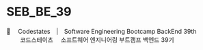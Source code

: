 # SEB_BE_39
🌿 　Codestates　|　Software Engineering Bootcamp BackEnd 39th <br/>
　 　코드스테이츠 　소프트웨어 엔지니어링 부트캠프 백엔드 39기
